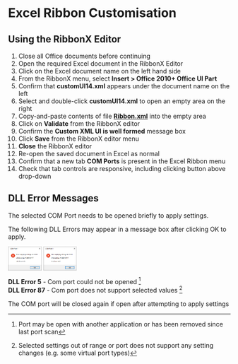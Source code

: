 # Excel Ribbon Customisation

## Using the RibbonX Editor

1. Close all Office documents before continuing
2. Open the required Excel document in the RibbonX Editor
3. Click on the Excel document name on the left hand side
4. From the RibbonX menu, select **Insert > Office 2010+ Office UI Part**
5. Confirm that **customUI14.xml** appears under the document name on the left
6. Select and double-click **customUI14.xml** to open an empty area on the right
7. Copy-and-paste contents of file [**Ribbon.xml**](Ribbon.xml) into the empty area
8. Click on **Validate** from the RibbonX editor
9. Confirm the **Custom XML UI is well formed** message box
10. Click **Save** from the RibbonX editor menu
11. **Close** the RibbonX editor
12. Re-open the saved document in Excel as normal
13. Confirm that a new tab **COM Ports** is present in the Excel Ribbon menu 
14. Check that tab controls are responsive, including clicking button above drop-down


## DLL Error Messages

The selected COM Port needs to be opened briefly to apply settings. 

The following DLL Errors may appear in a message box after clicking OK to apply.

<p float="left">
  
  <img align="top" src="/Images/DLL_ERROR_87.bmp" alt="DLL Error 5" title="DLL Error 5" width="15%" height="15%">
  <img align="top" src="/Images/DLL_ERROR_87.bmp" alt="DLL Error 87" title="DLL Error 87" width="15%" height="15%">

</p>

**DLL Error 5**  - Com port could not be opened  [^1]  
**DLL Error 87** - Com port does not support selected values  [^2]

The COM port will be closed again if open after attempting to apply settings

[^1]:  Port may be open with another application or has been removed since last port scan
[^2]:  Selected settings out of range or port does not support any setting changes (e.g. some virtual port types)
